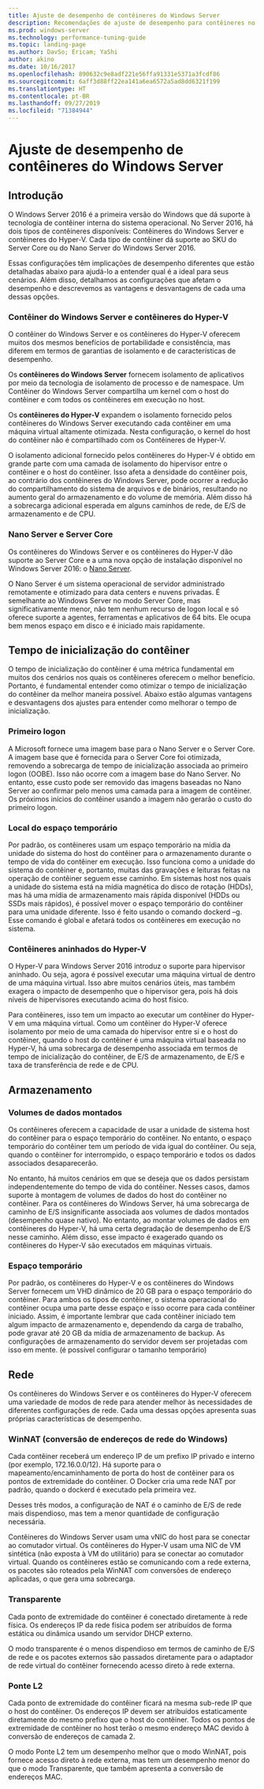 ```yaml
---
title: Ajuste de desempenho de contêineres do Windows Server
description: Recomendações de ajuste de desempenho para contêineres no Windows Server 16
ms.prod: windows-server
ms.technology: performance-tuning-guide
ms.topic: landing-page
ms.author: DavSo; Ericam; YaShi
author: akino
ms.date: 10/16/2017
ms.openlocfilehash: 890632c9e8adf221e56ffa91331e5371a3fcdf86
ms.sourcegitcommit: 6aff3d88ff22ea141a6ea6572a5ad8dd6321f199
ms.translationtype: HT
ms.contentlocale: pt-BR
ms.lasthandoff: 09/27/2019
ms.locfileid: "71384944"
---
```

# <a name="performance-tuning-windows-server-containers"></a>Ajuste de desempenho de contêineres do Windows Server

## <a name="introduction"></a>Introdução
O Windows Server 2016 é a primeira versão do Windows que dá suporte à tecnologia de contêiner interna do sistema operacional. No Server 2016, há dois tipos de contêineres disponíveis: Contêineres do Windows Server e contêineres do Hyper-V. Cada tipo de contêiner dá suporte ao SKU do Server Core ou do Nano Server do Windows Server 2016. 

Essas configurações têm implicações de desempenho diferentes que estão detalhadas abaixo para ajudá-lo a entender qual é a ideal para seus cenários. Além disso, detalhamos as configurações que afetam o desempenho e descrevemos as vantagens e desvantagens de cada uma dessas opções.

### <a name="windows-server-container-and-hyper-v-containers"></a>Contêiner do Windows Server e contêineres do Hyper-V

O contêiner do Windows Server e os contêineres do Hyper-V oferecem muitos dos mesmos benefícios de portabilidade e consistência, mas diferem em termos de garantias de isolamento e de características de desempenho.

Os **contêineres do Windows Server** fornecem isolamento de aplicativos por meio da tecnologia de isolamento de processo e de namespace. Um Contêiner do Windows Server compartilha um kernel com o host do contêiner e com todos os contêineres em execução no host.

Os **contêineres do Hyper-V** expandem o isolamento fornecido pelos contêineres do Windows Server executando cada contêiner em uma máquina virtual altamente otimizada. Nesta configuração, o kernel do host do contêiner não é compartilhado com os Contêineres de Hyper-V.

O isolamento adicional fornecido pelos contêineres do Hyper-V é obtido em grande parte com uma camada de isolamento do hipervisor entre o contêiner e o host do contêiner. Isso afeta a densidade do contêiner pois, ao contrário dos contêineres do Windows Server, pode ocorrer a redução do compartilhamento do sistema de arquivos e de binários, resultando no aumento geral do armazenamento e do volume de memória. Além disso há a sobrecarga adicional esperada em alguns caminhos de rede, de E/S de armazenamento e de CPU.

### <a name="nano-server-and-server-core"></a>Nano Server e Server Core

Os contêineres do Windows Server e os contêineres do Hyper-V dão suporte ao Server Core e a uma nova opção de instalação disponível no Windows Server 2016: o [Nano Server](https://technet.microsoft.com/windows-server-docs/compute/nano-server/getting-started-with-nano-server). 

O Nano Server é um sistema operacional de servidor administrado remotamente e otimizado para data centers e nuvens privadas. É semelhante ao Windows Server no modo Server Core, mas significativamente menor, não tem nenhum recurso de logon local e só oferece suporte a agentes, ferramentas e aplicativos de 64 bits. Ele ocupa bem menos espaço em disco e é iniciado mais rapidamente.

## <a name="container-start-up-time"></a>Tempo de inicialização do contêiner
O tempo de inicialização do contêiner é uma métrica fundamental em muitos dos cenários nos quais os contêineres oferecem o melhor benefício. Portanto, é fundamental entender como otimizar o tempo de inicialização do contêiner da melhor maneira possível. Abaixo estão algumas vantagens e desvantagens dos ajustes para entender como melhorar o tempo de inicialização.

### <a name="first-logon"></a>Primeiro logon

A Microsoft fornece uma imagem base para o Nano Server e o Server Core. A imagem base que é fornecida para o Server Core foi otimizada, removendo a sobrecarga de tempo de inicialização associada ao primeiro logon (OOBE). Isso não ocorre com a imagem base do Nano Server. No entanto, esse custo pode ser removido das imagens baseadas no Nano Server ao confirmar pelo menos uma camada para a imagem de contêiner. Os próximos inícios do contêiner usando a imagem não gerarão o custo do primeiro logon.
### <a name="scratch-space-location"></a>Local do espaço temporário

Por padrão, os contêineres usam um espaço temporário na mídia da unidade do sistema do host do contêiner para o armazenamento durante o tempo de vida do contêiner em execução. Isso funciona como a unidade do sistema do contêiner e, portanto, muitas das gravações e leituras feitas na operação de contêiner seguem esse caminho. Em sistemas host nos quais a unidade do sistema está na mídia magnética do disco de rotação (HDDs), mas há uma mídia de armazenamento mais rápida disponível (HDDs ou SSDs mais rápidos), é possível mover o espaço temporário do contêiner para uma unidade diferente. Isso é feito usando o comando dockerd –g. Esse comando é global e afetará todos os contêineres em execução no sistema.

### <a name="nested-hyper-v-containers"></a>Contêineres aninhados do Hyper-V
O Hyper-V para Windows Server 2016 introduz o suporte para hipervisor aninhado. Ou seja, agora é possível executar uma máquina virtual de dentro de uma máquina virtual. Isso abre muitos cenários úteis, mas também exagera o impacto de desempenho que o hipervisor gera, pois há dois níveis de hipervisores executando acima do host físico.

Para contêineres, isso tem um impacto ao executar um contêiner do Hyper-V em uma máquina virtual. Como um contêiner do Hyper-V oferece isolamento por meio de uma camada do hipervisor entre si e o host do contêiner, quando o host do contêiner é uma máquina virtual baseada no Hyper-V, há uma sobrecarga de desempenho associada em termos de tempo de inicialização do contêiner, de E/S de armazenamento, de E/S e taxa de transferência de rede e de CPU.

## <a name="storage"></a>Armazenamento
### <a name="mounted-data-volumes"></a>Volumes de dados montados

Os contêineres oferecem a capacidade de usar a unidade de sistema host do contêiner para o espaço temporário do contêiner. No entanto, o espaço temporário do contêiner tem um período de vida igual do contêiner. Ou seja, quando o contêiner for interrompido, o espaço temporário e todos os dados associados desaparecerão.

No entanto, há muitos cenários em que se deseja que os dados persistam independentemente do tempo de vida do contêiner. Nesses casos, damos suporte à montagem de volumes de dados do host do contêiner no contêiner. Para os contêineres do Windows Server, há uma sobrecarga de caminho de E/S insignificante associada aos volumes de dados montados (desempenho quase nativo). No entanto, ao montar volumes de dados em contêineres do Hyper-V, há uma certa degradação de desempenho de E/S nesse caminho. Além disso, esse impacto é exagerado quando os contêineres do Hyper-V são executados em máquinas virtuais.

### <a name="scratch-space"></a>Espaço temporário

Por padrão, os contêineres do Hyper-V e os contêineres do Windows Server fornecem um VHD dinâmico de 20 GB para o espaço temporário do contêiner. Para ambos os tipos de contêiner, o sistema operacional do contêiner ocupa uma parte desse espaço e isso ocorre para cada contêiner iniciado. Assim, é importante lembrar que cada contêiner iniciado tem algum impacto de armazenamento e, dependendo da carga de trabalho, pode gravar até 20 GB da mídia de armazenamento de backup. As configurações de armazenamento do servidor devem ser projetadas com isso em mente.
(é possível configurar o tamanho temporário)

## <a name="networking"></a>Rede
Os contêineres do Windows Server e os contêineres do Hyper-V oferecem uma variedade de modos de rede para atender melhor às necessidades de diferentes configurações de rede. Cada uma dessas opções apresenta suas próprias características de desempenho.

### <a name="windows-network-address-translation-winnat"></a>WinNAT (conversão de endereços de rede do Windows)

Cada contêiner receberá um endereço IP de um prefixo IP privado e interno (por exemplo, 172.16.0.0/12). Há suporte para o mapeamento/encaminhamento de porta do host de contêiner para os pontos de extremidade do contêiner. O Docker cria uma rede NAT por padrão, quando o dockerd é executado pela primeira vez.

Desses três modos, a configuração de NAT é o caminho de E/S de rede mais dispendioso, mas tem a menor quantidade de configuração necessária. 

Contêineres do Windows Server usam uma vNIC do host para se conectar ao comutador virtual. Os contêineres do Hyper-V usam uma NIC de VM sintética (não exposta à VM do utilitário) para se conectar ao comutador virtual. Quando os contêineres estão se comunicando com a rede externa, os pacotes são roteados pela WinNAT com conversões de endereço aplicadas, o que gera uma sobrecarga.

### <a name="transparent"></a>Transparente

Cada ponto de extremidade do contêiner é conectado diretamente à rede física. Os endereços IP da rede física podem ser atribuídos de forma estática ou dinâmica usando um servidor DHCP externo.

O modo transparente é o menos dispendioso em termos de caminho de E/S de rede e os pacotes externos são passados diretamente para o adaptador de rede virtual do contêiner fornecendo acesso direto à rede externa.

### <a name="l2-bridge"></a>Ponte L2
Cada ponto de extremidade do contêiner ficará na mesma sub-rede IP que o host do contêiner. Os endereços IP devem ser atribuídos estaticamente diretamente do mesmo prefixo que o host do contêiner. Todos os pontos de extremidade de contêiner no host terão o mesmo endereço MAC devido à conversão de endereços de camada 2.

O modo Ponte L2 tem um desempenho melhor que o modo WinNAT, pois fornece acesso direto à rede externa, mas tem um desempenho menor do que o modo Transparente, que também apresenta a conversão de endereços MAC.




